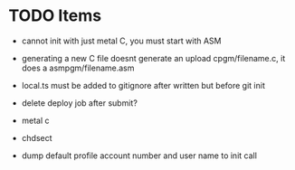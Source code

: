 # TODO Items

- cannot init with just metal C, you must start with ASM
- generating a new C file doesnt generate an upload cpgm/filename.c, it does a asmpgm/filename.asm
- local.ts must be added to gitignore after written but before git init

- delete deploy job after submit?
- metal c
- chdsect
- dump default profile account number and user name to init call
